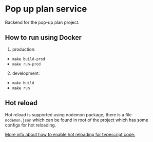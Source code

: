 # Pop up plan service

Backend for the pop-up plan project.

## How to run using Docker

1. production:

- `make build-prod`
- `make run-prod`

2. development:

- `make build`
- `make run`

## Hot reload

Hot reload is supported using nodemon package, there is a file `nodemon.json` which can be found in root of the project which has some configs for hot reloading.

[More info about how to enable hot reloading for typescript code.](https://dev.to/dariansampare/setting-up-docker-typescript-node-hot-reloading-code-changes-in-a-running-container-2b2f)
